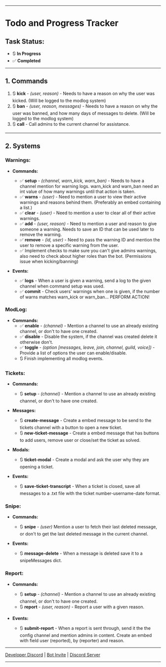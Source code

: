 
---

# Todo and Progress Tracker

## Task Status: 
- 🔃 **In Progress**
- ✅ **Completed**

---

## 1. Commands
1. 🔃 **kick** - *(user, reason)* - Needs to have a reason on why the user was kicked. (Will be logged to the modlog system)
2. 🔃 **ban** - *(user, reason, messages)* - Needs to have a reason on why the user was banned, and how many days of messages to delete. (Will be logged to the modlog system)
3. 🔃 **call** - Call admins to the current channel for assistance.

---

## 2. Systems

### Warnings:

- **Commands:**
    - ✅ **setup** - *(channel, warn_kick, warn_ban)* - Needs to have a channel mention for warning logs. warn_kick and warn_ban need an int value of how many warnings until that action is taken.
    - ✅ **warns** - *(user)* - Need to mention a user to view their active warnings and reasons behind them. (Preferably an embed containing a list.)
    - ✅ **clear** - *(user)* - Need to mention a user to clear all of their active warnings.
    - ✅ **add** - *(user, reason)* - Need to mention a user and reason to give someone a warning. Needs to save an ID that can be used later to remove the warning.
    - ✅ **remove** - *(id, user)* - Need to pass the warning ID and mention the user to remove a specific warning from the user.
    - ✅ Implement checks to make sure you can't give admins warnings, also need to check about higher roles than the bot. (Permissions issue when kicking/banning)

- **Events:**
    - ✅ **logs** - When a user is given a warning, send a log to the given channel when command setup was used.
    - ✅ **commit** - Check users' warnings when one is given, if the number of warns matches warn_kick or warn_ban... PERFORM ACTION!

### ModLog:

- **Commands:**
    - ✅ **enable** - *(channel)* - Mention a channel to use an already existing channel, or don't to have one created.
    - ✅ **disable** - Disable the system, if the channel was created delete it otherwise don't.
    - ✅ **toggle** - *(option [messages, leave, join, channel, guild, voice])* - Provide a list of options the user can enable/disable.
    - 🔃 Finish implementing all modlog events.

### Tickets:

- **Commands:**
    - 🔃 **setup** - *(channel)* - Mention a channel to use an already existing channel, or don't to have one created.

- **Messages:**
    - 🔃 **create-message** - Create a embed message to be send to the tickets channel with a button to open a new ticket.
    - 🔃 **new-ticket-message** - Create a embed message that has buttons to add users, remove user or close/set the ticket as solved.

- **Modals:**
    - 🔃 **ticket-modal** - Create a modal and ask the user why they are opening a ticket.

- **Events:**
    - 🔃 **save-ticket-transcript** - When a ticket is closed, save all messages to a .txt file with the ticket number-username-date format.

### Snipe:

- **Commands:**
    - 🔃 **snipe** - *(user)* Mention a user to fetch their last deleted message, or don't to get the last deleted message in the current channel.

- **Events:**
    - 🔃 **message-delete** - When a message is deleted save it to a snipeMessages dict.

### Report:

- **Commands:**
    - 🔃 **setup** - *(channel)* - Mention a channel to use an already existing channel, or don't to have one created.
    - 🔃 **report** - *(user, reason)* - Report a user with a given reason.

- **Events:**
    - 🔃 **submit-report** - When a report is sent through, send it the the config channel and mention admins in content. Create an embed with field user (reported), by (reporter) and reason.

---

[Developer Discord](https://discord.com/users/827940585201205258 "I'm the best") | [Bot Invite](https://discord.com/api/oauth2/authorize?client_id=1208974336795344977&permissions=8&scope=bot+applications.commands "Invite the best discord bot!") | [Discord Server](https://discord.gg/bngG4MFDMh "Join the project today!")

---
